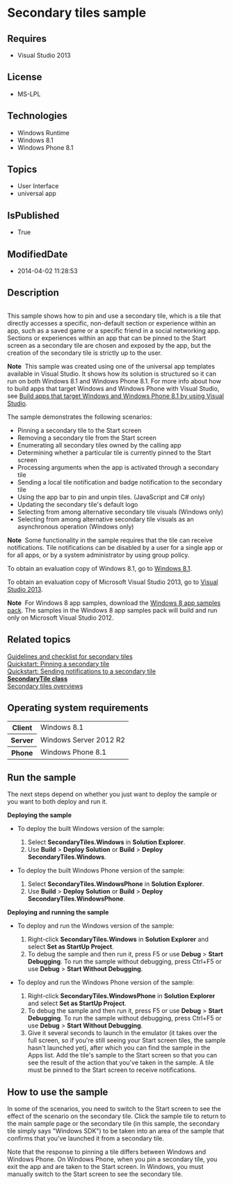 # Secondary tiles sample
## Requires
* Visual Studio 2013
## License
* MS-LPL
## Technologies
* Windows Runtime
* Windows 8.1
* Windows Phone 8.1
## Topics
* User Interface
* universal app
## IsPublished
* True
## ModifiedDate
* 2014-04-02 11:28:53
## Description

<div id="mainSection">
<p><img src="/windowsapps/site/view/file/111760/1/image.png" alt="" align="middle">
</p>
<p>This sample shows how to pin and use a secondary tile, which is a tile that directly accesses a specific, non-default section or experience within an app, such as a saved game or a specific friend in a social networking app. Sections or experiences within
 an app that can be pinned to the Start screen as a secondary tile are chosen and exposed by the app, but the creation of the secondary tile is strictly up to the user.</p>
<p class="note"><b>Note</b>&nbsp;&nbsp;This sample was created using one of the universal app templates available in Visual Studio. It shows how its solution is structured so it can run on both Windows&nbsp;8.1 and Windows Phone 8.1. For more info about how to build apps
 that target Windows and Windows Phone with Visual Studio, see <a href="http://msdn.microsoft.com/library/windows/apps/dn609832">
Build apps that target Windows and Windows Phone 8.1 by using Visual Studio</a>.</p>
<p>The sample demonstrates the following scenarios: </p>
<ul>
<li>Pinning a secondary tile to the Start screen </li><li>Removing a secondary tile from the Start screen </li><li>Enumerating all secondary tiles owned by the calling app </li><li>Determining whether a particular tile is currently pinned to the Start screen
</li><li>Processing arguments when the app is activated through a secondary tile </li><li>Sending a local tile notification and badge notification to the secondary tile
</li><li>Using the app bar to pin and unpin tiles. (JavaScript and C# only) </li><li>Updating the secondary tile's default logo </li><li>Selecting from among alternative secondary tile visuals (Windows only) </li><li>Selecting from among alternative secondary tile visuals as an asynchronous operation (Windows only)
</li></ul>
<p></p>
<p class="note"><b>Note</b>&nbsp;&nbsp;Some functionality in the sample requires that the tile can receive notifications. Tile notifications can be disabled by a user for a single app or for all apps, or by a system administrator by using group policy.</p>
<p>To obtain an evaluation copy of Windows&nbsp;8.1, go to <a href="http://go.microsoft.com/fwlink/p/?linkid=301696">
Windows&nbsp;8.1</a>.</p>
<p>To obtain an evaluation copy of Microsoft Visual Studio&nbsp;2013, go to <a href="http://go.microsoft.com/fwlink/p/?linkid=301697">
Visual Studio&nbsp;2013</a>.</p>
<p class="note"><b>Note</b>&nbsp;&nbsp;For Windows&nbsp;8 app samples, download the <a href="http://go.microsoft.com/fwlink/p/?LinkId=301698">
Windows&nbsp;8 app samples pack</a>. The samples in the Windows&nbsp;8 app samples pack will build and run only on Microsoft Visual Studio&nbsp;2012.</p>
<h2><a id="related_topics"></a>Related topics</h2>
<dl><dt><a href="http://msdn.microsoft.com/library/windows/apps/hh465398">Guidelines and checklist for secondary tiles</a>
</dt><dt><a href="http://msdn.microsoft.com/library/windows/apps/hh465443">Quickstart: Pinning a secondary tile</a>
</dt><dt><a href="http://msdn.microsoft.com/library/windows/apps/hh761474">Quickstart: Sending notifications to a secondary tile</a>
</dt><dt><a href="http://msdn.microsoft.com/library/windows/apps/br242183"><b>SecondaryTile class</b></a>
</dt><dt><a href="http://msdn.microsoft.com/library/windows/apps/hh465372">Secondary tiles overviews</a>
</dt></dl>
<h2>Operating system requirements</h2>
<table>
<tbody>
<tr>
<th>Client</th>
<td><dt>Windows&nbsp;8.1 </dt></td>
</tr>
<tr>
<th>Server</th>
<td><dt>Windows Server&nbsp;2012&nbsp;R2 </dt></td>
</tr>
<tr>
<th>Phone</th>
<td><dt>Windows Phone 8.1 </dt></td>
</tr>
</tbody>
</table>
<h2>Run the sample</h2>
<p>The next steps depend on whether you just want to deploy the sample or you want to both deploy and run it.</p>
<p><b>Deploying the sample</b></p>
<ul>
<li>
<p>To deploy the built Windows version of the sample:</p>
<ol>
<li>Select <b>SecondaryTiles.Windows</b> in <b>Solution Explorer</b>. </li><li>Use <b>Build</b> &gt; <b>Deploy Solution</b> or <b>Build</b> &gt; <b>Deploy SecondaryTiles.Windows</b>.
</li></ol>
</li><li>
<p>To deploy the built Windows Phone version of the sample:</p>
<ol>
<li>Select <b>SecondaryTiles.WindowsPhone</b> in <b>Solution Explorer</b>. </li><li>Use <b>Build</b> &gt; <b>Deploy Solution</b> or <b>Build</b> &gt; <b>Deploy SecondaryTiles.WindowsPhone</b>.
</li></ol>
</li></ul>
<p><b>Deploying and running the sample</b></p>
<ul>
<li>
<p>To deploy and run the Windows version of the sample:</p>
<ol>
<li>Right-click <b>SecondaryTiles.Windows</b> in <b>Solution Explorer</b> and select
<b>Set as StartUp Project</b>. </li><li>To debug the sample and then run it, press F5 or use <b>Debug</b> &gt; <b>Start Debugging</b>. To run the sample without debugging, press Ctrl&#43;F5 or use
<b>Debug</b> &gt; <b>Start Without Debugging</b>. </li></ol>
</li><li>
<p>To deploy and run the Windows Phone version of the sample:</p>
<ol>
<li>Right-click <b>SecondaryTiles.WindowsPhone</b> in <b>Solution Explorer</b> and select
<b>Set as StartUp Project</b>. </li><li>To debug the sample and then run it, press F5 or use <b>Debug</b> &gt; <b>Start Debugging</b>. To run the sample without debugging, press Ctrl&#43;F5 or use
<b>Debug</b> &gt; <b>Start Without Debugging</b>. </li><li>Give it several seconds to launch in the emulator (it takes over the full screen, so if you're still seeing your Start screen tiles, the sample hasn't launched yet), after which you can find the sample in the Apps list. Add the tile's sample to the Start
 screen so that you can see the result of the action that you've taken in the sample. A tile must be pinned to the Start screen to receive notifications.
</li></ol>
</li></ul>
<h2><a id="How_to_use_the_sample"></a><a id="how_to_use_the_sample"></a><a id="HOW_TO_USE_THE_SAMPLE"></a>How to use the sample</h2>
<p>In some of the scenarios, you need to switch to the Start screen to see the effect of the scenario on the secondary tile. Click the sample tile to return to the main sample page or the secondary tile (in this sample, the secondary tile simply says &quot;Windows
 SDK&quot;) to be taken into an area of the sample that confirms that you've launched it from a secondary tile.</p>
<p>Note that the response to pinning a tile differs between Windows and Windows Phone. On Windows Phone, when you pin a secondary tile, you exit the app and are taken to the Start screen. In Windows, you must manually switch to the Start screen to see the secondary
 tile.</p>
</div>
